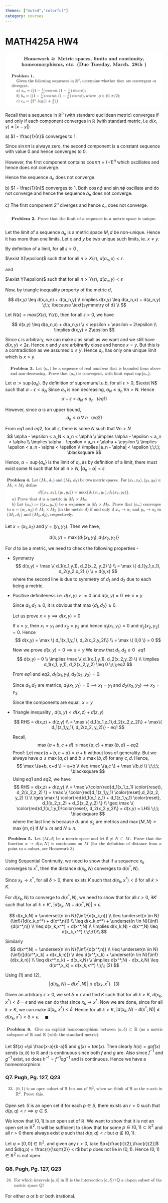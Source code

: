 ```yaml
---
themes: ["muted","colorful"]
category: courses
---
```



# MATH425A HW4

![](images/q1.png)

Recall that a sequence in $\mathbb{R}^n$ (with standard euclidean metric) converges if and only if each component converges in $\mathbb{R}$ (with standard metric, i.e $d(x,y)=|x-y|$).


a) $1 - \frac{1}{n}$ converges to $1$.

Since $\sin n\pi$ is always zero, the second component is a constant sequence with value $0$ and hence converges to $0$.

However, the first component contains $\cos n \pi = (-1)^n$ which oscillates and hence does not converge.

Hence the sequence $a_n$ does not converge.

b) $1 - \frac{1}{n}$ converges to 1. Both $\cos n\phi$ and $\sin n \phi$ oscillate and do not converge and hence the sequence $b_n$ does not converge.

c) The first component $2^n$ diverges and hence $c_n$ does not converge.

![](images/q2.png)

Let the limit of a sequence $a_n$ is a metric space $M,d$ be non-unique. Hence it has more than one limits. Let $x$ and $y$ be two unique such limits, ie. $x \neq y$.

By definition of a limit, for all $\epsilon > 0$ ,

$\exist X(\epsilon)$ such that for all $n > X(\epsilon)$, $d(a_n,x) < \epsilon$.

and

$\exist Y(\epsilon)$ such that for all $n > Y(\epsilon)$, $d(a_n,y) < \epsilon$

Now, by triangle inequality property of the metric $d$,

$$
  d(x,y) \leq d(x,a_n) + d(a_n,y) \\
  \implies d(x,y) \leq d(a_n,x) + d(a_n,y) \;\;\; \because \text{symmetry of d} \\
$$

Let $N(\epsilon) = max(X(\epsilon),Y(\epsilon))$, then for all $\epsilon > 0$, we have

$$
	d(x,y) \leq d(a_n,x) + d(a_n,y) \\
	< \epsilon + \epsilon = 2\epsilon \\
	\implies d(x,y) < 2\epsilon
$$

Since $\epsilon$ is arbitrary, we can make $\epsilon$ as small as we want and we still have $d(x,y) < 2\epsilon$. Hence $x$ and $y$ are arbitrarily close and hence $x=y$. But this is a contradiction as we assumed $x \neq y$. Hence $a_n$ has only one unique limit which is $x=y$.


![](images/q3.png)
Let $\alpha := \sup \{ a_n \}$. By definition of supremum/l.u.b, for all $\epsilon > 0$, $\exist N$ such that $\alpha - \epsilon < a_N$
Since $a_n$ is non decreasing, $a_N \leq a_n \; \forall n>N$. Hence
$$
	\alpha - \epsilon < a_N \leq a_n \;\;\;(eq1)
$$

However, since $\alpha$ is an upper bound, 
$$
	a_n < \alpha \; \forall \; n \;\;\;(eq2)
$$

From $eq1$ and $eq2$, for all $\epsilon$, there is some $N$ such that $\forall n > N$
$$
	\alpha - \epsilon < a_N < a_n < \alpha  \\
	\implies \alpha - \epsilon < a_n < \alpha \\
	\implies \alpha - \epsilon < a_n <  \alpha + \epsilon \\
	\implies - \epsilon < a_n - \alpha < \epsilon \\
	\implies |a_n - \alpha| < \epsilon \;\;\;\; \blacksquare
$$

Hence, $\alpha = \sup \{ a_n\}$ is the limit of $a_n$ as by definition of a limit, there must exist some $N$ such that for all $n > N$,  $|a_n - \alpha| < \epsilon$.


![](images/q4.png)

Let $x = (x_1,x_2)$ and $y = (y_1, y_2)$. Then we have, 

$$
	d(x,y) = \max \{ d_1(x_1,y_1), d_1(x_2, y_2) \}
$$

For $d$ to be a metric, we need to check the following properties - 
- Symmetry
$$
	d(x,y) = \max \{ d_1(x_1,y_1), d_2(x_2, y_2) \} \\
					= \max \{ d_1(y_1,x_1), d_2(y_2,x_2) \} \\
					= d(y,x)
$$
where the second line is due to symmetry of $d_1$ and $d_2$ due to each being a metric.

- Positive definiteness i.e. $d(x,y) >= 0$ and $d(x,y) = 0 \iff x=y$
	
	Since $d_1,d_2 \geq 0$, it is obvious that $\max \{ d_1, d_2\} \geq 0$.

	Let us prove $x=y \implies d(x,y)=0$
	
	If $x=y$, then $x_1=y_1$ and $x_2=y_2$ and hence $d_1(x_1,y_1) = 0$ and $d_2(x_2,y_2)=0$. 
	Hence 
	$$
	d(x,y) = \max \{ d_1(x_1,y_1), d_2(x_2,y_2)\} \\
	  = \max \{ 0,0 \} = 0
	$$ 

	Now we prove $d(x,y) =0 \implies x=y$
	We know that $d_1,d_2 \geq 0 \;\;\;eq1$
	$$	
		d(x,y) = 0 \\
		\implies \max \{ d_1(x_1,y_1), d_2(x_2,y_2) \} \\
		\implies d_1(x_1, y_1), d_2(x_2,y_2) \leq 0 \;\;\;eq2 
	$$

	From $eq1$ and $eq2$, $d_1(x_1,y_1),d_2(x_2,y_2) = 0$.

	Since $d_1,d_2$ are metrics, $d_1(x_1,y_1)=0 \implies x_1=y_1$ and $d_2(x_2,y_2) \implies x_2=y_2$. 
	
	Since the components are equal, $x=y$


- Triangle inequality , $d(x,y) < d(x,z) + d(z,y)$

	$$
		RHS = d(x,z) + d(z,y) \\
		= \max \{ d_1(x_1,z_1),d_2(x_2,z_2)\} + \max\{ d_1(z_1,y_1), d_2(z_2, y_2)\} - eq1
	$$

	Recall,
	 $$ 
	 \max \{a+b,c+d \} \leq \max \{ a,c\} + \max \{ b,d \}  -eq 2
	 $$ 
Proof: Let $\max \{ a+b , c + d \} =  a + b$ without loss of generality.
But we always have $a \leq \max \{ a,c \}$ and $b \leq \max \{ b,d\}$ for any $c,d$.
Hence, 
$$
\max \{a+b, c+d \} = a+b \\ 
				 \leq \max \{a,c \} + \max \{b,d \} \;\;\;\; \blacksquare
$$
Using $eq1$  and $eq2$, we have 
$$
	RHS = d(x,z) + d(z,y) \\
	 = \max \{\color{red}d_1(x_1,z_1) \color{reset}, d_2(x_2,z_2) \} + \max \{ \color{red}d_1(z_1,y_1) \color{reset},d_2(z_2, y_2) \} \\
	\geq \max \{ \color{red}d_1(x_1,z_1) + d_1(z_1,y_1) \color{reset}, d_1(x_2,z_2) + d_2(z_2,y_2)  \} \\
	\geq \max \{ \color{red}d_1(x_1,y_1)\color{reset}, d_2(x_2,y_2)\} = d(x,y) = LHS \;\;\; \blacksquare
$$ 
where the last line is because $d_1$ and $d_2$ are metrics and $\max\{M,N\} \geq \max\{m,n\}$ if $M \geq m$ and $N \geq n$.


![](images/q5.png)

Using Sequential Continuity, we need to show that if a sequence $x_k$ converges to $x^*$, then the distance $d(x_k,N)$ converges to $d(x^*,N)$. 

Since $x_k \rightarrow x^*$, for all $\delta > 0$, there exists $K$ such that $d(x_k,x^*) < \delta$ for all $k > K$.

For $d(x_k,N)$ to converge to $d(x^*,N)$, we need to show that for all $\epsilon>0$, $\exists K'$ such that for all $k>K'$, $|d(x_k,N) - d(x^*,N)|< \epsilon$.

$$
	d(x_k,N)  = \underset{n \in N}{\inf}{d(x_k,n)} \\
	\leq \underset{n \in N}{\inf}{[d(x_k,x^*) + d(x^*,n)]} \\
	\leq d(x_k,x^*) + \underset{n \in N}{\inf}{d(x^*,n)} \\
	\leq d(x_k,x^*) + d(x^*,N) \\
	\implies d(x_k,N) - d(x^*,N) \leq d(x_k,x^*)  \;\;\;(1)\\
$$

Similarly
$$
	d(x^*,N) = \underset{n \in N}{\inf}{d(x^*,n)} \\
	\leq \underset{n \in N}{\inf}{[d(x^*,x_k) + d(x_k,n)]} \\
	\leq d(x^*,x_k) + \underset{n \in N}{\inf}{d(x_k,n)} \\
	\leq d(x^*,x_k) + d(x_k,N) \\
	\implies d(x^*,N) - d(x_k,N) \leq d(x^*,x_k) = d(x_k,x^*) \;\;\; (2)
$$

Using $(1)$ and $(2)$, 
$$
	|d(x_k,N) - d(x^*,N)| \leq d(x_k,x^*) \;\;\; (3)
$$

Given an arbitrary $\epsilon > 0$, we set $\delta = \epsilon$ and find $K$ such that for all $k > K$, $d(x_k,x^*) < \delta = \epsilon$ and we can do that since $x_k \rightarrow x^*$. Now we are done, since for all $k>K$, we can make $d(x_k,x^*) < \delta$. Hence for all $k>K$, $|d(x_k,N) - d(x^*,N)| \leq d(x_k,x^*) < \delta = \epsilon$. $\;\;\;\; \blacksquare$

![](images/q6.png)

Let $f(x) =\pi \frac{x-a}{b-a}$ and $g(x) = tan(x)$. Then clearly $h(x)=gof(x)$ sends $(a,b)$ to $\mathbb{R}$ and is continuous since both $f$ and $g$ are. Also since $f^{-1}$ and $g^{-1}$ exist, so does $h^{-1}=f^{-1}og^{-1}$ and is continuous. Hence we have a homeomorphism.


### Q7. Pugh, Pg. 127, Q23
![](images/q7.png)

Open set: 
$S$ is an open set if for each $p \in S$, there exists an $r>0$ such that $d(p,q)<r \implies q \in S$.

We know that $(0,1)$ is an open set of $\mathbb{R}$.  We want to show that it is not an open set in $\mathbb{R}^2$. It will be sufficient to show that for some $p \in (0,1) \subset \mathbb{R}^2$ and all $r>0$ there always exist $q$ such that $d(p,q)<r$ but $q \notin (0,1)$.

Let $q=[0,0] \in \mathbb{R^2}$, and given any $r>0$, take $p=[\frac{r}{2},\frac{r}{2}]$ and $d(q,p) = \frac{r}{\sqrt{2}} < r$ but $p$ does not lie in $(0,1)$. Hence $(0,1) \in \mathbb{R}^2$ is not open.


### Q8. Pugh, Pg. 127, Q23
![](images/q8.png)

For either $a$ or $b$ or both irrational.
